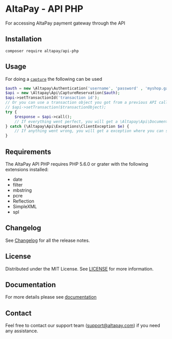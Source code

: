 # AltaPay - API PHP

For accessing AltaPay payment gateway through the API

## Installation

`composer require altapay/api-php`

## Usage

For doing a [`capture`](docs/capture.md) the following can be used

```php
$auth = new \Altapay\Authentication('username', 'password' , 'myshop.gateway.com');
$api = new \Altapay\Api\CaptureReservation($auth);
$api->setTransactionId('transaction id');
// Or you can use a transaction object you got from a previous API call
// $api->setTransaction($transactionObject);
try {
    $response = $api->call();
    // If everything went perfect, you will get a \Altapay\Api\Document\Capture in the response
} catch (\Altapay\Api\Exceptions\ClientException $e) {
    // If anything went wrong, you will get a exception where you can see the raw request and the raw response
}
```

## Requirements

The AltaPay API PHP requires PHP 5.6.0 or grater with the following extensions installed:

- date
- filter
- mbstring
- pcre
- Reflection
- SimpleXML
- spl


## Changelog

See [Changelog](CHANGELOG.md) for all the release notes.

## License

Distributed under the MIT License. See [LICENSE](LICENSE) for more information.

## Documentation

For more details please see [documentation](docs/index.md)

## Contact
Feel free to contact our support team (support@altapay.com) if you need any assistance.
